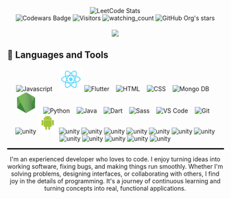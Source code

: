 <div align="center">
  <img src="https://leetcard.jacoblin.cool/Synochrina?theme=dark&font=Montserrat" alt="LeetCode Stats">
</div>

<div align="center">
  <img src="https://www.codewars.com/users/NathanJargon/badges/small" alt="Codewars Badge" />
  <img src="https://visitor-badge.laobi.icu/badge?page_id=nathanjargon.nathanjargon" alt="Visitors" />
  <img src="https://komarev.com/ghpvc/?username=nathanjargon&color=brightgreen" alt="watching_count" /> 
  <img alt="GitHub Org's stars" src="https://img.shields.io/github/stars/nathanjargon">
</div>

</br>
<div align="center">
  <img align="center" src="https://github-profile-trophy.vercel.app/?username=nathanjargon&row=1&margin-w=5&margin-h=5"/>
</div>

  <div>
      <h2>🧰 Languages and Tools</h2>
      <p align="center">
        <img src="https://upload.wikimedia.org/wikipedia/commons/9/99/Unofficial_JavaScript_logo_2.svg" width="48"
        alt="Javascript" />&nbsp;&nbsp;&nbsp
        <img src="https://raw.githubusercontent.com/github/explore/80688e429a7d4ef2fca1e82350fe8e3517d3494d/topics/react/react.png"
        alt="React.js" width="55" />
        <img src="https://avatars1.githubusercontent.com/u/14101776?s=200&v=4" alt="Flutter"
        width="48" />&nbsp;&nbsp;&nbsp
        <img src="https://upload.wikimedia.org/wikipedia/commons/6/61/HTML5_logo_and_wordmark.svg" alt="HTML"
        width="48" />&nbsp;&nbsp;&nbsp
        <img src="https://upload.wikimedia.org/wikipedia/commons/d/d5/CSS3_logo_and_wordmark.svg" alt="CSS"
        width="35" />&nbsp;&nbsp;&nbsp
        <img src="https://avatars1.githubusercontent.com/u/45120?s=200&v=4" alt="Mongo DB"
        width="48" />&nbsp;&nbsp;&nbsp
        <img src="https://raw.githubusercontent.com/github/explore/80688e429a7d4ef2fca1e82350fe8e3517d3494d/topics/nodejs/nodejs.png"
        alt="Node.js" width="48" />&nbsp;&nbsp;&nbsp
        <img src="https://upload.wikimedia.org/wikipedia/commons/c/c3/Python-logo-notext.svg" alt="Python"
        width="48" />&nbsp;&nbsp;&nbsp
        <img src="https://cdn.jsdelivr.net/npm/programming-languages-logos@0.0.3/src/java/java_64x64.png" width="48"
        alt="Java" />&nbsp;&nbsp;&nbsp
        <img src="https://avatars1.githubusercontent.com/u/1609975?s=200&v=4" width="48"
        alt="Dart" />&nbsp;&nbsp;&nbsp
        <img src="https://upload.wikimedia.org/wikipedia/commons/9/96/Sass_Logo_Color.svg" alt="Sass"
        width="48" />&nbsp;&nbsp;&nbsp
        <img src="https://upload.wikimedia.org/wikipedia/commons/9/9a/Visual_Studio_Code_1.35_icon.svg" alt="VS Code" width="50" />&nbsp;&nbsp;&nbsp
        <img src="https://upload.wikimedia.org/wikipedia/commons/3/3f/Git_icon.svg" alt="Git"
        width="48" />&nbsp;&nbsp;&nbsp
        <img src="https://abrudz.github.io/logos/TypeScript.svg" alt="unity" width="45" height="45"/>
        <img src="https://raw.githubusercontent.com/devicons/devicon/master/icons/android/android-original-wordmark.svg" target="_blank" rel="noreferrer" width="45" height="45"/>
        <img src="https://www.vectorlogo.zone/logos/unity3d/unity3d-icon.svg" alt="unity" width="45" height="45"/>
        <img src="https://pbs.twimg.com/profile_images/1693946094206476288/tR7JnC69_400x400.png" alt="unity" width="65" height="65"/>
        <img src="https://abrudz.github.io/logos/CSharp.svg" alt="unity" width="45" height="45"/>
        <img src="https://abrudz.github.io/logos/Go.svg" alt="unity" width="45" height="45"/>
        <img src="https://upload.wikimedia.org/wikipedia/commons/thumb/9/91/Dart-logo-icon.svg/2048px-Dart-logo-icon.svg.png" alt="unity" width="45" height="45"/>
        <img src="https://i.ibb.co/jgkb4vj/image-removebg-preview.png" alt="unity" width="45" height="45"/>
        <img src="https://upload.wikimedia.org/wikipedia/commons/thumb/6/6a/Godot_icon.svg/2048px-Godot_icon.svg.png" alt="unity" width="45" height="45"/>
        <img src="https://www.renpy.org/static/index-logo.png" alt="unity" width="30" height="auto"/>
        <img src="https://upload.wikimedia.org/wikipedia/commons/thumb/3/33/Figma-logo.svg/1667px-Figma-logo.svg.png" alt="unity" width="30" height="auto"/>
        <img src="https://upload.wikimedia.org/wikipedia/commons/thumb/e/e6/Photopea_logo.svg/2048px-Photopea_logo.svg.png" alt="unity" width="40" height="40"/>
        <img src="https://upload.wikimedia.org/wikipedia/commons/thumb/d/db/Npm-logo.svg/540px-Npm-logo.svg.png" alt="unity" width="100" height="40"/>
        <img src="https://brandslogos.com/wp-content/uploads/images/large/bitbucket-logo-1.png" alt="unity" width="40" height="40"/>
  </div>
    
<hr style="width: 100%; border: 1px solid black;">

<p align="center">
  I'm an experienced developer who loves to code. I enjoy turning ideas into working software, fixing bugs, and making things run smoothly. 
  Whether I'm solving problems, designing interfaces, or collaborating with others, I find joy in the details of programming. 
  It's a journey of continuous learning and turning concepts into real, functional applications.
</p>
